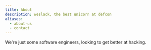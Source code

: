 ```yaml
---
title: About
description: weslack, the best unicorn at defcon
aliases:
  - about-us
  - contact
---
```


We're just some software engineers, looking to get better at hacking.